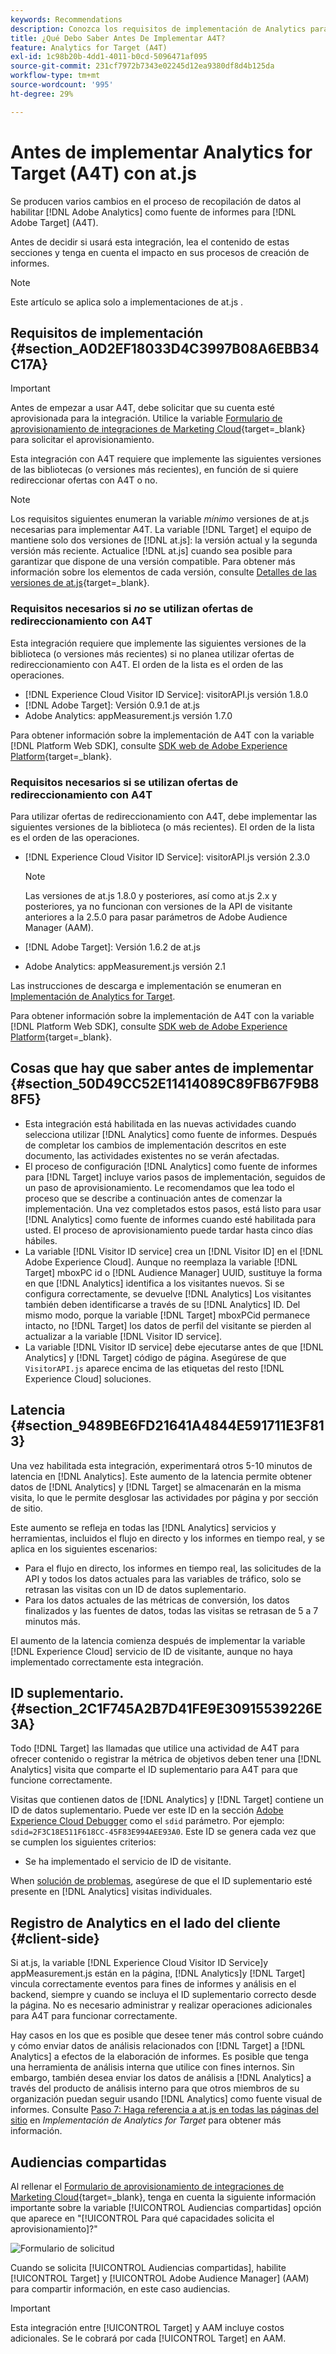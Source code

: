 ```yaml
---
keywords: Recommendations
description: Conozca los requisitos de implementación de Analytics para [!DNL Target] (A4T) y qué considerar antes de implementar esta integración.
title: ¿Qué Debo Saber Antes De Implementar A4T?
feature: Analytics for Target (A4T)
exl-id: 1c98b20b-4dd1-4011-b0cd-5096471af095
source-git-commit: 231cf7972b7343e02245d12ea9380df8d4b125da
workflow-type: tm+mt
source-wordcount: '995'
ht-degree: 29%

---
```


# Antes de implementar Analytics for Target (A4T) con at.js

Se producen varios cambios en el proceso de recopilación de datos al habilitar [!DNL Adobe Analytics] como fuente de informes para [!DNL Adobe Target] (A4T).

Antes de decidir si usará esta integración, lea el contenido de estas secciones y tenga en cuenta el impacto en sus procesos de creación de informes.

>[!NOTE]
>
>Este artículo se aplica solo a implementaciones de at.js .

## Requisitos de implementación {#section_A0D2EF18033D4C3997B08A6EBB34C17A}

>[!IMPORTANT]
>
>Antes de empezar a usar A4T, debe solicitar que su cuenta esté aprovisionada para la integración. Utilice la variable [Formulario de aprovisionamiento de integraciones de Marketing Cloud](https://survey.adobe.com/jfe/form/SV_ekBHTLSoP5Zki2y){target=_blank} para solicitar el aprovisionamiento.

Esta integración con A4T requiere que implemente las siguientes versiones de las bibliotecas (o versiones más recientes), en función de si quiere redireccionar ofertas con A4T o no.

>[!NOTE]
>
>Los requisitos siguientes enumeran la variable *mínimo* versiones de at.js necesarias para implementar A4T. La variable [!DNL Target] el equipo de mantiene solo dos versiones de [!DNL at.js]: la versión actual y la segunda versión más reciente. Actualice [!DNL at.js] cuando sea posible para garantizar que dispone de una versión compatible. Para obtener más información sobre los elementos de cada versión, consulte [Detalles de las versiones de at.js](https://developer.adobe.com/target/implement/client-side/atjs/target-atjs-versions/){target=_blank}.

### Requisitos necesarios si *no* se utilizan ofertas de redireccionamiento con A4T

Esta integración requiere que implemente las siguientes versiones de la biblioteca (o versiones más recientes) si no planea utilizar ofertas de redireccionamiento con A4T. El orden de la lista es el orden de las operaciones.

* [!DNL Experience Cloud Visitor ID Service]: visitorAPI.js versión 1.8.0
* [!DNL Adobe Target]: Versión 0.9.1 de at.js
* Adobe Analytics: appMeasurement.js versión 1.7.0

Para obtener información sobre la implementación de A4T con la variable [!DNL Platform Web SDK], consulte [SDK web de Adobe Experience Platform](https://developer.adobe.com/target/implement/client-side/aep-web-sdk/){target=_blank}.

### Requisitos necesarios si se utilizan ofertas de redireccionamiento con A4T

Para utilizar ofertas de redireccionamiento con A4T, debe implementar las siguientes versiones de la biblioteca (o más recientes). El orden de la lista es el orden de las operaciones.

* [!DNL Experience Cloud Visitor ID Service]: visitorAPI.js versión 2.3.0

   >[!NOTE]
   >
   >Las versiones de at.js 1.8.0 y posteriores, así como at.js 2.x y posteriores, ya no funcionan con versiones de la API de visitante anteriores a la 2.5.0 para pasar parámetros de Adobe Audience Manager (AAM).

* [!DNL Adobe Target]: Versión 1.6.2 de at.js

* Adobe Analytics: appMeasurement.js versión 2.1

Las instrucciones de descarga e implementación se enumeran en [Implementación de Analytics for Target](/help/main/c-integrating-target-with-mac/a4t/a4timplementation.md).

Para obtener información sobre la implementación de A4T con la variable [!DNL Platform Web SDK], consulte [SDK web de Adobe Experience Platform](https://developer.adobe.com/target/implement/client-side/aep-web-sdk/){target=_blank}.

## Cosas que hay que saber antes de implementar {#section_50D49CC52E11414089C89FB67F9B88F5}

* Esta integración está habilitada en las nuevas actividades cuando selecciona utilizar [!DNL Analytics] como fuente de informes. Después de completar los cambios de implementación descritos en este documento, las actividades existentes no se verán afectadas.
* El proceso de configuración [!DNL Analytics] como fuente de informes para [!DNL Target] incluye varios pasos de implementación, seguidos de un paso de aprovisionamiento. Le recomendamos que lea todo el proceso que se describe a continuación antes de comenzar la implementación. Una vez completados estos pasos, está listo para usar [!DNL Analytics] como fuente de informes cuando esté habilitada para usted. El proceso de aprovisionamiento puede tardar hasta cinco días hábiles.
* La variable [!DNL Visitor ID service] crea un [!DNL Visitor ID] en el [!DNL Adobe Experience Cloud]. Aunque no reemplaza la variable [!DNL Target] mboxPC id o [!DNL Audience Manager] UUID, sustituye la forma en que [!DNL Analytics] identifica a los visitantes nuevos. Si se configura correctamente, se devuelve [!DNL Analytics] Los visitantes también deben identificarse a través de su [!DNL Analytics] ID. Del mismo modo, porque la variable [!DNL Target] mboxPCid permanece intacto, no [!DNL Target] los datos de perfil del visitante se pierden al actualizar a la variable [!DNL Visitor ID service].
* La variable [!DNL Visitor ID service] debe ejecutarse antes de que [!DNL Analytics] y [!DNL Target] código de página. Asegúrese de que `VisitorAPI.js` aparece encima de las etiquetas del resto [!DNL Experience Cloud] soluciones.

## Latencia {#section_9489BE6FD21641A4844E591711E3F813}

Una vez habilitada esta integración, experimentará otros 5-10 minutos de latencia en [!DNL Analytics]. Este aumento de la latencia permite obtener datos de [!DNL Analytics] y [!DNL Target] se almacenarán en la misma visita, lo que le permite desglosar las actividades por página y por sección de sitio.

Este aumento se refleja en todas las [!DNL Analytics] servicios y herramientas, incluidos el flujo en directo y los informes en tiempo real, y se aplica en los siguientes escenarios:

* Para el flujo en directo, los informes en tiempo real, las solicitudes de la API y todos los datos actuales para las variables de tráfico, solo se retrasan las visitas con un ID de datos suplementario.
* Para los datos actuales de las métricas de conversión, los datos finalizados y las fuentes de datos, todas las visitas se retrasan de 5 a 7 minutos más.

El aumento de la latencia comienza después de implementar la variable [!DNL Experience Cloud] servicio de ID de visitante, aunque no haya implementado correctamente esta integración.

## ID suplementario.  {#section_2C1F745A2B7D41FE9E30915539226E3A}

Todo [!DNL Target] las llamadas que utilice una actividad de A4T para ofrecer contenido o registrar la métrica de objetivos deben tener una [!DNL Analytics] visita que comparte el ID suplementario para A4T para que funcione correctamente.

Visitas que contienen datos de [!DNL Analytics] y [!DNL Target] contiene un ID de datos suplementario. Puede ver este ID en la sección [Adobe Experience Cloud Debugger](https://experienceleague.adobe.com/docs/debugger/using/experience-cloud-debugger.html) como el `sdid` parámetro. Por ejemplo: `sdid=2F3C18E511F618CC-45F83E994AEE93A0`. Este ID se genera cada vez que se cumplen los siguientes criterios:

* Se ha implementado el servicio de ID de visitante.

When [solución de problemas](/help/main/c-integrating-target-with-mac/a4t/c-a4t-troubleshooting/a4t-troubleshooting.md), asegúrese de que el ID suplementario esté presente en [!DNL Analytics] visitas individuales.

## Registro de Analytics en el lado del cliente {#client-side}

Si at.js, la variable [!DNL Experience Cloud Visitor ID Service]y appMeasurement.js están en la página, [!DNL Analytics]y [!DNL Target] vincula correctamente eventos para fines de informes y análisis en el backend, siempre y cuando se incluya el ID suplementario correcto desde la página. No es necesario administrar y realizar operaciones adicionales para A4T para funcionar correctamente.

Hay casos en los que es posible que desee tener más control sobre cuándo y cómo enviar datos de análisis relacionados con [!DNL Target] a [!DNL Analytics] a efectos de la elaboración de informes. Es posible que tenga una herramienta de análisis interna que utilice con fines internos. Sin embargo, también desea enviar los datos de análisis a [!DNL Analytics] a través del producto de análisis interno para que otros miembros de su organización puedan seguir usando [!DNL Analytics] como fuente visual de informes. Consulte [Paso 7: Haga referencia a at.js en todas las páginas del sitio](/help/main/c-integrating-target-with-mac/a4t/a4timplementation.md#step7) en *Implementación de Analytics for Target* para obtener más información.

## Audiencias compartidas

Al rellenar el [Formulario de aprovisionamiento de integraciones de Marketing Cloud](https://survey.adobe.com/jfe/form/SV_ekBHTLSoP5Zki2y){target=_blank}, tenga en cuenta la siguiente información importante sobre la variable [!UICONTROL Audiencias compartidas] opción que aparece en &quot;[!UICONTROL Para qué capacidades solicita el aprovisionamiento]?&quot;

![Formulario de solicitud](/help/main/c-integrating-target-with-mac/a4t/assets/request-form.png)

Cuando se solicita [!UICONTROL Audiencias compartidas], habilite [!UICONTROL Target] y [!UICONTROL Adobe Audience Manager] (AAM) para compartir información, en este caso audiencias.

>[!IMPORTANT]
>
>Esta integración entre [!UICONTROL Target] y AAM incluye costos adicionales. Se le cobrará por cada [!UICONTROL Target] en AAM.
